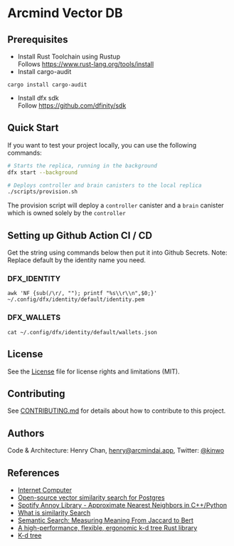 # Arcmind Vector DB

## Prerequisites

- Install Rust Toolchain using Rustup  
  Follows https://www.rust-lang.org/tools/install
- Install cargo-audit

```
cargo install cargo-audit
```

- Install dfx sdk  
  Follow https://github.com/dfinity/sdk

## Quick Start

If you want to test your project locally, you can use the following commands:

```bash
# Starts the replica, running in the background
dfx start --background

# Deploys controller and brain canisters to the local replica
./scripts/provision.sh
```

The provision script will deploy a `controller` canister and a `brain` canister which is owned solely by the `controller`

## Setting up Github Action CI / CD

Get the string using commands below then put it into Github Secrets.
Note: Replace default by the identity name you need.

### DFX_IDENTITY

```
awk 'NF {sub(/\r/, ""); printf "%s\\r\\n",$0;}' ~/.config/dfx/identity/default/identity.pem
```

### DFX_WALLETS

```
cat ~/.config/dfx/identity/default/wallets.json
```

## License

See the [License](LICENSE) file for license rights and limitations (MIT).

## Contributing

See [CONTRIBUTING.md](CONTRIBUTING.md) for details about how to contribute to this project.

## Authors

Code & Architecture: Henry Chan, [henry@arcmindai.app](mailto:henry@arcmindai.app), Twitter: [@kinwo](https://twitter.com/kinwo)

## References

- [Internet Computer](https://internetcomputer.org)
- [Open-source vector similarity search for Postgres](https://github.com/pgvector/pgvector)
- [Spotify Annoy Library - Approximate Nearest Neighbors in C++/Python](https://github.com/spotify/annoy)
- [What is similarity Search](https://www.pinecone.io/learn/what-is-similarity-search/)
- [Semantic Search: Measuring Meaning From Jaccard to Bert](https://www.pinecone.io/learn/semantic-search/)
- [A high-performance, flexible, ergonomic k-d tree Rust library](https://github.com/sdd/kiddo)
- [K-d tree](https://en.wikipedia.org/wiki/K-d_tree)
